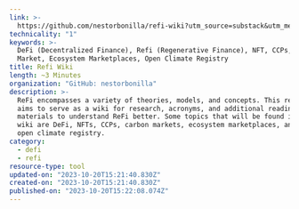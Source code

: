 ```yaml
---
link: >-
  https://github.com/nestorbonilla/refi-wiki?utm_source=substack&utm_medium=email
technicality: "1"
keywords: >-
  DeFi (Decentralized Finance), Refi (Regenerative Finance), NFT, CCPs, Carbon
  Market, Ecosystem Marketplaces, Open Climate Registry
title: Refi Wiki
length: ~3 Minutes
organization: "GitHub: nestorbonilla"
description: >-
  ReFi encompasses a variety of theories, models, and concepts. This repository
  aims to serve as a wiki for research, acronyms, and additional reading
  materials to understand ReFi better. Some topics that will be found in this
  wiki are DeFi, NFTs, CCPs, carbon markets, ecosystem marketplaces, and the
  open climate registry.
category:
  - defi
  - refi
resource-type: tool
updated-on: "2023-10-20T15:21:40.830Z"
created-on: "2023-10-20T15:21:40.830Z"
published-on: "2023-10-20T15:22:08.074Z"
---
```

